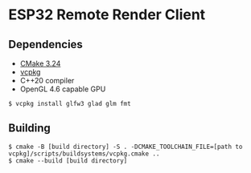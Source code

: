 # ESP32 Remote Render Client

## Dependencies

- [CMake 3.24](https://cmake.org/)
- [vcpkg](https://vcpkg.io/en/index.html)
- C++20 compiler
- OpenGL 4.6 capable GPU

```
$ vcpkg install glfw3 glad glm fmt
```

## Building

```
$ cmake -B [build directory] -S . -DCMAKE_TOOLCHAIN_FILE=[path to vcpkg]/scripts/buildsystems/vcpkg.cmake ..
$ cmake --build [build directory]
```

